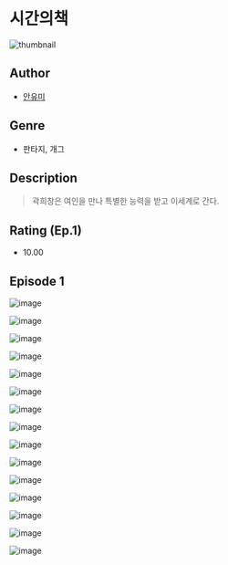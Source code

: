 # 시간의책
![thumbnail](https://image-comic.pstatic.net/user_contents_data/challenge_comic/2023/05/23/291120/upload_7003721055000028513_480x623.jpeg)

## Author
- [안유미](https://comic.naver.com/artistTitle?id=291120)

## Genre
- 판타지, 개그

## Description
> 곽희창은 여인을 만나 특별한 능력을 받고 이세계로 간다.


## Rating (Ep.1)
- 10.00

## Episode 1
![image](https://image-comic.pstatic.net/user_contents_data/challenge_comic/2023/05/23/291120/upload_4050762891030259302.jpeg)

![image](https://image-comic.pstatic.net/user_contents_data/challenge_comic/2023/05/23/291120/upload_3834921968071107378.jpeg)

![image](https://image-comic.pstatic.net/user_contents_data/challenge_comic/2023/05/23/291120/upload_7221579607451985202.jpeg)

![image](https://image-comic.pstatic.net/user_contents_data/challenge_comic/2023/05/23/291120/upload_7077796282976515120.jpeg)

![image](https://image-comic.pstatic.net/user_contents_data/challenge_comic/2023/05/23/291120/upload_3544724579410994018.jpeg)

![image](https://image-comic.pstatic.net/user_contents_data/challenge_comic/2023/05/23/291120/upload_7377515425977938745.jpeg)

![image](https://image-comic.pstatic.net/user_contents_data/challenge_comic/2023/05/23/291120/upload_7003434112596980789.jpeg)

![image](https://image-comic.pstatic.net/user_contents_data/challenge_comic/2023/05/23/291120/upload_3617905869181825842.jpeg)

![image](https://image-comic.pstatic.net/user_contents_data/challenge_comic/2023/05/23/291120/upload_3979039360353843252.jpeg)

![image](https://image-comic.pstatic.net/user_contents_data/challenge_comic/2023/05/23/291120/upload_3631648845352428644.jpeg)

![image](https://image-comic.pstatic.net/user_contents_data/challenge_comic/2023/05/23/291120/upload_4063712758512968502.jpeg)

![image](https://image-comic.pstatic.net/user_contents_data/challenge_comic/2023/05/23/291120/upload_3991371465591317555.jpeg)

![image](https://image-comic.pstatic.net/user_contents_data/challenge_comic/2023/05/23/291120/upload_3991095702035260464.jpeg)

![image](https://image-comic.pstatic.net/user_contents_data/challenge_comic/2023/05/23/291120/upload_7221910565549193571.jpeg)

![image](https://image-comic.pstatic.net/user_contents_data/challenge_comic/2023/05/23/291120/upload_3834306228774842678.jpeg)
